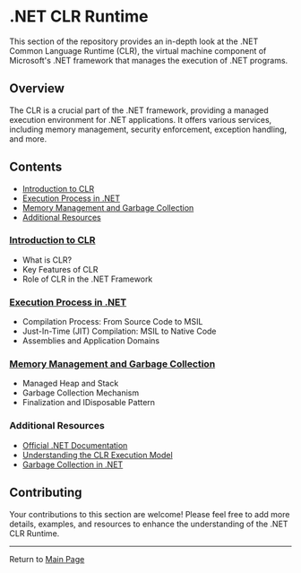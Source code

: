 # .NET CLR Runtime

This section of the repository provides an in-depth look at the .NET Common Language Runtime (CLR), the virtual machine component of Microsoft's .NET framework that manages the execution of .NET programs.

## Overview

The CLR is a crucial part of the .NET framework, providing a managed execution environment for .NET applications. It offers various services, including memory management, security enforcement, exception handling, and more.

## Contents

- [Introduction to CLR](#introduction-to-clr)
- [Execution Process in .NET](#execution-process-in-net)
- [Memory Management and Garbage Collection](#memory-management-and-garbage-collection)
- [Additional Resources](#additional-resources)

### [Introduction to CLR](./Introduction.md)

- What is CLR?
- Key Features of CLR
- Role of CLR in the .NET Framework

### [Execution Process in .NET](./Execution_Process.md)

- Compilation Process: From Source Code to MSIL
- Just-In-Time (JIT) Compilation: MSIL to Native Code
- Assemblies and Application Domains

### [Memory Management and Garbage Collection](./Memory_Management_and_Garbage_Collection.md)

- Managed Heap and Stack
- Garbage Collection Mechanism
- Finalization and IDisposable Pattern

### Additional Resources

- [Official .NET Documentation](https://docs.microsoft.com/en-us/dotnet/)
- [Understanding the CLR Execution Model](https://www.someusefulresource.com)
- [Garbage Collection in .NET](https://www.anotherusefulresource.com)

## Contributing

Your contributions to this section are welcome! Please feel free to add more details, examples, and resources to enhance the understanding of the .NET CLR Runtime.

---

Return to [Main Page](/README.md)
